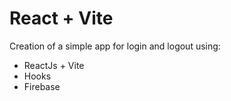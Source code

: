 # React + Vite

Creation of a simple app for login and logout using:

- ReactJs + Vite
- Hooks
- Firebase
